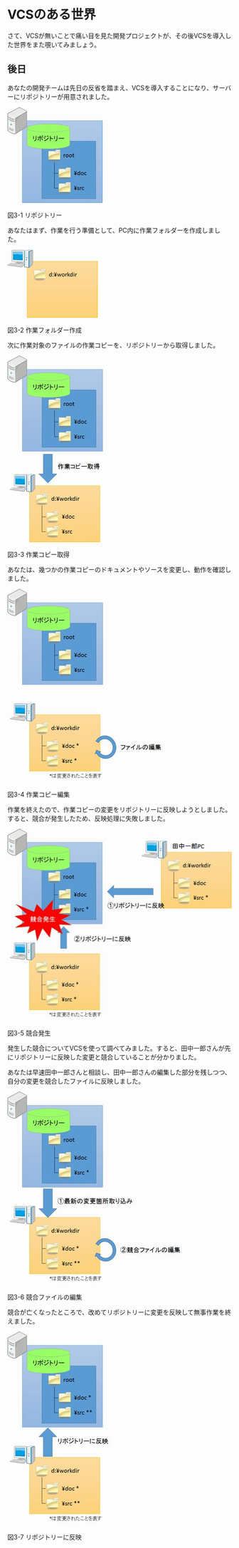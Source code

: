 # VCSのある世界

さて、VCSが無いことで痛い目を見た開発プロジェクトが、その後VCSを導入した世界をまた覗いてみましょう。

## 後日
あなたの開発チームは先日の反省を踏まえ、VCSを導入することになり、サーバーにリポジトリーが用意されました。

![リポジトリー](images/chapter-3-1.jpg)

図3-1 リポジトリー

あなたはまず、作業を行う準備として、PC内に作業フォルダーを作成しました。

![作業フォルダー作成](images/chapter-3-2.jpg)

図3-2 作業フォルダー作成

次に作業対象のファイルの作業コピーを、リポジトリーから取得しました。

![作業コピー取得](images/chapter-3-3.jpg)

図3-3 作業コピー取得

あなたは、幾つかの作業コピーのドキュメントやソースを変更し、動作を確認しました。

![作業コピー編集](images/chapter-3-4.jpg)

図3-4 作業コピー編集

作業を終えたので、作業コピーの変更をリポジトリーに反映しようとしました。すると、競合が発生したため、反映処理に失敗しました。

![競合発生](images/chapter-3-5.jpg)

図3-5 競合発生

発生した競合についてVCSを使って調べてみました。すると、田中一郎さんが先にリポジトリーに反映した変更と競合していることが分かりました。

あなたは早速田中一郎さんと相談し、田中一郎さんの編集した部分を残しつつ、自分の変更を競合したファイルに反映しました。

![競合ファイルの編集](images/chapter-3-6.jpg)

図3-6 競合ファイルの編集

競合が亡くなったところで、改めてリポジトリーに変更を反映して無事作業を終えました。

![リポジトリーに反映](images/chapter-3-7.jpg)

図3-7 リポジトリーに反映
